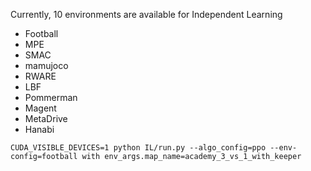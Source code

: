 Currently, 10 environments are available for Independent Learning

- Football
- MPE 
- SMAC
- mamujoco
- RWARE
- LBF 
- Pommerman
- Magent
- MetaDrive
- Hanabi

```
CUDA_VISIBLE_DEVICES=1 python IL/run.py --algo_config=ppo --env-config=football with env_args.map_name=academy_3_vs_1_with_keeper
```

